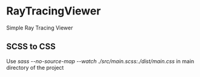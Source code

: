 # RayTracingViewer
Simple Ray Tracing Viewer

## SCSS to CSS
Use *sass --no-source-map --watch ./src/main.scss:./dist/main.css* in main directory of the project